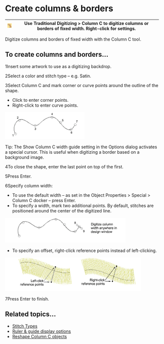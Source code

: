 # Create columns & borders

| ![InputC.png](assets/InputC.png) | Use Traditional Digitizing > Column C to digitize columns or borders of fixed width. Right-click for settings. |
| -------------------------------- | -------------------------------------------------------------------------------------------------------------- |

Digitize columns and borders of fixed width with the Column C tool.

## To create columns and borders...

1Insert some artwork to use as a digitizing backdrop.

2Select a color and stitch type – e.g. Satin.

3Select Column C and mark corner or curve points around the outline of the shape.

- Click to enter corner points.
- Right-click to enter curve points.

![input00062.png](assets/input00062.png)

Tip: The Show Column C width guide setting in the Options dialog activates a special cursor. This is useful when digitizing a border based on a background image.

4To close the shape, enter the last point on top of the first.

5Press Enter.

6Specify column width:

- To use the default width – as set in the Object Properties > Special > Column C docker – press Enter.
- To specify a width, mark two additional points. By default, stitches are positioned around the center of the digitized line.

![input00065.png](assets/input00065.png)

- To specify an offset, right-click reference points instead of left-clicking.

![input00068.png](assets/input00068.png)

7Press Enter to finish.

## Related topics...

- [Stitch Types](../stitches/Stitch_Types)
- [Ruler & guide display options](../../Setup/settings/Ruler_guide_display_options)
- [Reshape Column C objects](../../Modifying/reshape/Reshape_Column_C_objects)
